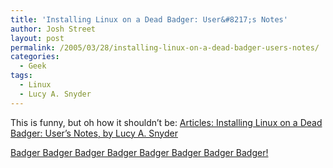 ```yaml
---
title: 'Installing Linux on a Dead Badger: User&#8217;s Notes'
author: Josh Street
layout: post
permalink: /2005/03/28/installing-linux-on-a-dead-badger-users-notes/
categories:
  - Geek
tags:
  - Linux
  - Lucy A. Snyder
---
```

This is funny, but oh how it shouldn&#8217;t be: [Articles: Installing Linux on a Dead Badger: User&#8217;s Notes, by Lucy A. Snyder][1]

[Badger Badger Badger Badger Badger Badger Badger Badger!][2]

 [1]: http://www.strangehorizons.com/2004/20040405/badger.shtml
 [2]: http://www.badgerbadgerbadger.com/